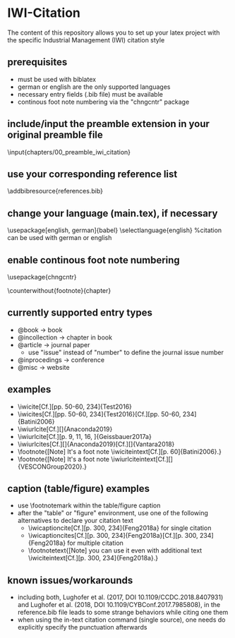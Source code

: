 # IWI-Citation
The content of this repository allows you to set up your latex project with the specific Industrial Management (IWI) citation style

## prerequisites
- must be used with biblatex
- german or english are the only supported languages
- necessary entry fields (.bib file) must be available
- continous foot note numbering via the "chngcntr" package

## include/input the preamble extension in your original preamble file
\input{chapters/00_preamble_iwi_citation} 

## use your corresponding reference list
\addbibresource{references.bib}

## change your language (main.tex), if necessary
\usepackage[english, german]{babel}
\selectlanguage{english} %citation can be used with german or english

## enable continous foot note numbering
\usepackage{chngcntr}

\counterwithout{footnote}{chapter}

## currently supported entry types
- @book -> book
- @incollection -> chapter in book
- @article -> journal paper
  - use "issue" instead of "number" to define the journal issue number
- @inprocedings -> conference
- @misc -> website

## examples
- \iwicite[Cf.][pp. 50-60, 234]{Test2016}
- \iwicites[Cf.][pp. 50-60, 234]{Test2016}[Cf.][pp. 50-60, 234]{Batini2006}
- \iwiurlcite[Cf.][]{Anaconda2019}
- \iwiurlcite[Cf.][p. 9, 11, 16, ]{Geissbauer2017a}
-	\iwiurlcites[Cf.][]{Anaconda2019}[Cf.][]{Vantara2018}
-	\footnote{[Note] It's a foot note \iwiciteintext[Cf.][p. 60]{Batini2006}.}
- \footnote{[Note] It's a foot note \iwiurlciteintext[Cf.][]{VESCONGroup2020}.}

## caption (table/figure) examples
- use \footnotemark within the table/figure caption
- after the "table" or "figure" environment, use one of the following alternatives to declare your citation text
  - \iwicaptioncite[Cf.][p. 300, 234]{Feng2018a} for single citation
  - \iwicaptioncites[Cf.][p. 300, 234]{Feng2018a}[Cf.][p. 300, 234]{Feng2018a} for multiple citation
  - \footnotetext{[Note] you can use it even with additional text \iwiciteintext[Cf.][p. 300, 234]{Feng2018a}.}

## known issues/workarounds 
- including both, Lughofer et al. (2017, DOI 10.1109/CCDC.2018.8407931) and Lughofer et al. (2018, DOI 10.1109/CYBConf.2017.7985808), in the reference.bib file leads to some strange behaviors while citing one them
- when using the in-text citation command (single source), one needs do explicitly specify the punctuation afterwards

